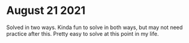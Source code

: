 # August 21 2021
Solved in two ways. Kinda fun to solve in both ways, but may not need practice after this.
Pretty easy to solve at this point in my life.
